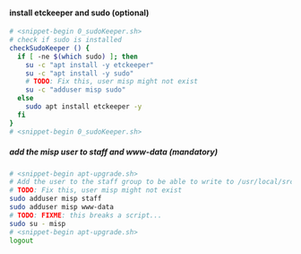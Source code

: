 #### install etckeeper and sudo (optional)


```bash
# <snippet-begin 0_sudoKeeper.sh>
# check if sudo is installed
checkSudoKeeper () {
  if [ -ne $(which sudo) ]; then
    su -c "apt install -y etckeeper"
    su -c "apt install -y sudo"
    # TODO: Fix this, user misp might not exist
    su -c "adduser misp sudo"
  else
    sudo apt install etckeeper -y
  fi
}
# <snippet-begin 0_sudoKeeper.sh>
```

##### add the misp user to staff and www-data (mandatory)
```bash
# <snippet-begin apt-upgrade.sh>
# Add the user to the staff group to be able to write to /usr/local/src
# TODO: Fix this, user misp might not exist
sudo adduser misp staff
sudo adduser misp www-data
# TODO: FIXME: this breaks a script...
sudo su - misp
# <snippet-begin apt-upgrade.sh>
logout
```
